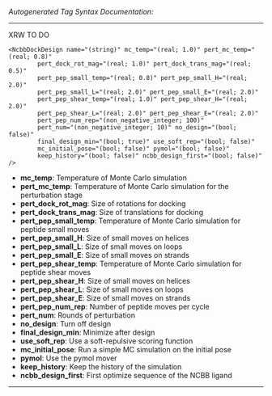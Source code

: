 _Autogenerated Tag Syntax Documentation:_

---
XRW TO DO

```
<NcbbDockDesign name="(string)" mc_temp="(real; 1.0)" pert_mc_temp="(real; 0.8)"
        pert_dock_rot_mag="(real; 1.0)" pert_dock_trans_mag="(real; 0.5)"
        pert_pep_small_temp="(real; 0.8)" pert_pep_small_H="(real; 2.0)"
        pert_pep_small_L="(real; 2.0)" pert_pep_small_E="(real; 2.0)"
        pert_pep_shear_temp="(real; 1.0)" pert_pep_shear_H="(real; 2.0)"
        pert_pep_shear_L="(real; 2.0)" pert_pep_shear_E="(real; 2.0)"
        pert_pep_num_rep="(non_negative_integer; 100)"
        pert_num="(non_negative_integer; 10)" no_design="(bool; false)"
        final_design_min="(bool; true)" use_soft_rep="(bool; false)"
        mc_initial_pose="(bool; false)" pymol="(bool; false)"
        keep_history="(bool; false)" ncbb_design_first="(bool; false)" />
```

-   **mc_temp**: Temperature of Monte Carlo simulation
-   **pert_mc_temp**: Temperature of Monte Carlo simulation for the perturbation stage
-   **pert_dock_rot_mag**: Size of rotations for docking
-   **pert_dock_trans_mag**: Size of translations for docking
-   **pert_pep_small_temp**: Temperature of Monte Carlo simulation for peptide small moves
-   **pert_pep_small_H**: Size of small moves on helices
-   **pert_pep_small_L**: Size of small moves on loops
-   **pert_pep_small_E**: Size of small moves on strands
-   **pert_pep_shear_temp**: Temperature of Monte Carlo simulation for peptide shear moves
-   **pert_pep_shear_H**: Size of small moves on helices
-   **pert_pep_shear_L**: Size of small moves on loops
-   **pert_pep_shear_E**: Size of small moves on strands
-   **pert_pep_num_rep**: Number of peptide moves per cycle
-   **pert_num**: Rounds of perturbation
-   **no_design**: Turn off design
-   **final_design_min**: Minimize after design
-   **use_soft_rep**: Use a soft-repulsive scoring function
-   **mc_initial_pose**: Run a simple MC simulation on the initial pose
-   **pymol**: Use the pymol mover
-   **keep_history**: Keep the history of the simulation
-   **ncbb_design_first**: First optimize sequence of the NCBB ligand

---
